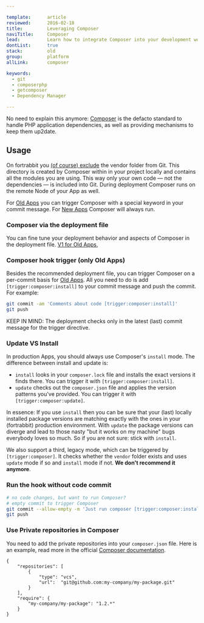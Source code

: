 ```yaml
---

template:      article
reviewed:      2016-02-18
title:         Leveraging Composer
naviTitle:     Composer
lead:          Learn how to integrate Composer into your development work-flow with fortrabbit Old Apps.
dontList:      true
stack:         old
group:         platform
allLink:       composer

keywords:
  - git
  - composerphp
  - getcomposer
  - Dependency Manager

---
```


No need to explain this anymore: [Composer](http://getcomposer.org) is the defacto standard to handle PHP application dependencies, as well as providing mechanisms to keep them up2date.

## Usage

On fortrabbit you [(of course) exclude](https://getcomposer.org/doc/faqs/should-i-commit-the-dependencies-in-my-vendor-directory.md) the vendor folder from Git. This directory is created by Composer within in your project locally and contains all the modules you are using. This way only your own code — not the dependencies — is included into Git. During deployment Composer runs on the remote Node of your App as well.

For [Old Apps](new-apps) you can trigger Composer with a special keyword in your commit message. For [New Apps](new-apps) Composer will always run.


### Composer via the deployment file

You can fine tune your deployment behavior and aspects of Composer in the deployment file. [V1 for Old Apps](/deployment-file-v1-old),

### Composer hook trigger (only Old Apps)

Besides the recommended deployment file, you can trigger Composer on a per-commit basis for [Old Apps](new-apps). All you need to do is add `[trigger:composer:install]` to your commit message and push the commit. For example:

```bash
git commit -am 'Comments about code [trigger:composer:install]'
git push
```

KEEP IN MIND: The deployment checks only in the latest (last) commit message for the trigger directive.


### Update VS Install

In production Apps, you should always use Composer's `install` mode. The difference between install and update is:

* `install` looks in your `composer.lock` file and installs the exact versions it finds there. You can trigger it with `[trigger:composer:install]`.
* `update` checks out the `composer.json` file and applies the version patterns you've provided. You can trigger it with `[trigger:composer:update]`.

In essence: If you use `install` then you can be sure that your (last) locally installed package versions are matching exactly with the ones in your (fortrabbit) production environment. With `update` the package versions can diverge and lead to those nasty "but it works on my machine" bugs everybody loves so much. So if you are not sure: stick with `install`.

We also support a third, legacy mode, which can be triggered by `[trigger:composer]`. It checks whether the `vendor` folder exists and uses `update` mode if so and `install` mode if not. **We don't recommend it anymore**.

### Run the hook without code commit

```bash
# no code changes, but want to run Composer?
# empty commit to trigger Composer
git commit --allow-empty -m 'Just run composer [trigger:composer:install]'
git push
```

### Use Private repositories in Composer

You need to add the private repositories into your `composer.json` file. Here is an example, read more in the official [Composer documentation](https://getcomposer.org/doc/05-repositories.md#hosting-your-own).

```
{
    "repositories": [
        {
            "type": "vcs",
            "url":  "git@github.com:my-company/my-package.git"
        }
    ],
    "require": {
        "my-company/my-package": "1.2.*"
    }
}
```